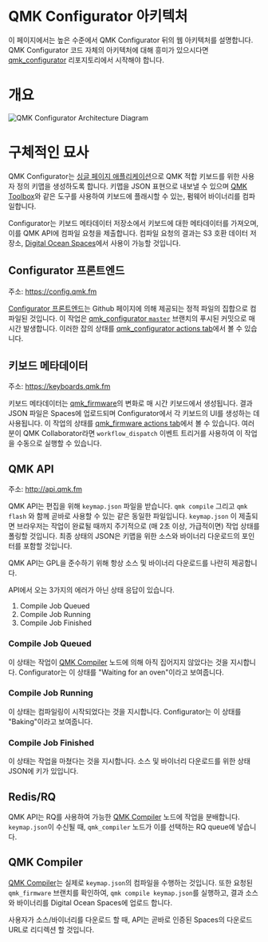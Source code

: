 # QMK Configurator 아키텍처

이 페이지에서는 높은 수준에서 QMK Configurator 뒤의 웹 아키텍처를 설명합니다. QMK Configurator 코드 자체의 아키텍처에 대해 흥미가 있으시다면 [qmk_configurator](https://github.com/qmk/qmk_configurator) 리포지토리에서 시작해야 합니다.

# 개요

![QMK Configurator Architecture Diagram](configurator_diagram.svg)

# 구체적인 묘사

QMK Configurator는 [싱글 페이지 애플리케이션](https://ko.wikipedia.org/wiki/%EC%8B%B1%EA%B8%80_%ED%8E%98%EC%9D%B4%EC%A7%80_%EC%95%A0%ED%94%8C%EB%A6%AC%EC%BC%80%EC%9D%B4%EC%85%98)으로 QMK 적합 키보드를 위한 사용자 정의 키맵을 생성하도록 합니다. 키맵을 JSON 표현으로 내보낼 수 있으며 [QMK Toolbox](https://github.com/qmk/qmk_toolbox)와 같은 도구를 사용하여 키보드에 플래시할 수 있는, 펌웨어 바이너리를 컴파일합니다. 

Configurator는 키보드 메타데이터 저장소에서 키보드에 대한 메타데이터를 가져오며, 이를 QMK API에 컴파일 요청을 제출합니다. 컴파일 요청의 결과는 S3 호환 데이터 저장소, [Digital Ocean Spaces](https://www.digitalocean.com/products/spaces/)에서 사용이 가능할 것입니다.

## Configurator 프론트엔드

주소: <https://config.qmk.fm>

[Configurator 프론트엔드](https://config.qmk.fm)는 Github 페이지에 의해 제공되는 정적 파일의 집합으로 컴파일된 것입니다. 이 작업은 [qmk_configurator `master`](https://github.com/qmk/qmk_configurator) 브랜치의 푸시된 커밋으로 매 시간 발생합니다. 이러한 잡의 상태를 [qmk_configurator actions tab](https://github.com/qmk/qmk_configurator/actions/workflows/build.yml)에서 볼 수 있습니다.

## 키보드 메타데이터

주소: <https://keyboards.qmk.fm>

키보드 메타데이터는 [qmk_firmware](https://github.com/qmk/qmk_firmware)의 변화로 매 시간 키보드에서 생성됩니다. 결과 JSON 파일은 Spaces에 업로드되며 Configurator에서 각 키보드의 UI를 생성하는 데 사용됩니다. 이 작업의 상태를 [qmk_firmware actions tab](https://github.com/qmk/qmk_firmware/actions/workflows/api.yml)에서 볼 수 있습니다. 여러분이 QMK Collaborator라면 `workflow_dispatch` 이벤트 트리거를 사용하여 이 작업을 수동으로 실행할 수 있습니다. 

## QMK API

주소: <http://api.qmk.fm>

QMK API는 편집을 위해 `keymap.json` 파일을 받습니다. `qmk compile` 그리고 `qmk flash` 와 함께 곧바로 사용할 수 있는 같은 동일한 파일입니다. `keymap.json` 이 제출되면 브라우저는 작업이 완료될 때까지 주기적으로 (매 2초 이상, 가급적이면) 작업 상태를 폴링할 것입니다. 최종 상태의 JSON은 키맵을 위한 소스와 바이너리 다운로드의 포인터를 포함할 것입니다. 

QMK API는 GPL을 준수하기 위해 항상 소스 및 바이너리 다운로드를 나란히 제공합니다.

API에서 오는 3가지의 에러가 아닌 상태 응답이 있습니다.

1. Compile Job Queued
2. Compile Job Running
3. Compile Job Finished

### Compile Job Queued

이 상태는 작업이 [QMK Compiler](#qmk-compiler) 노드에 의해 아직 집어지지 않았다는 것을 지시합니다. Configurator는 이 상태를 "Waiting for an oven"이라고 보여줍니다.

### Compile Job Running

이 상태는 컴파일링이 시작되었다는 것을 지시합니다. Configurator는 이 상태를 "Baking"이라고 보여줍니다.

### Compile Job Finished

이 상태는 작업을 마쳤다는 것을 지시합니다. 소스 및 바이너리 다운로드를 위한 상태 JSON에 키가 있입니다.

## Redis/RQ

QMK API는 RQ를 사용하여 가능한 [QMK Compiler](#qmk-compiler) 노드에 작업을 분배합니다. `keymap.json`이 수신될 때, `qmk_compiler` 노드가 이를 선택하는 RQ queue에 넣습니다.

## QMK Compiler

[QMK Compiler](https://github.com/qmk/qmk_compiler)는 실제로 `keymap.json`의 컴파일을 수행하는 것입니다. 또한 요청된 `qmk_firmware` 브랜치를 확인하여, `qmk compile keymap.json`를 실행하고, 결과 소스와 바이너리를 Digital Ocean Spaces에 업로드 합니다.

사용자가 소스/바이너리를 다운로드 할 때, API는 곧바로 인증된 Spaces의 다운로드 URL로 리디렉션 할 것입니다. 
